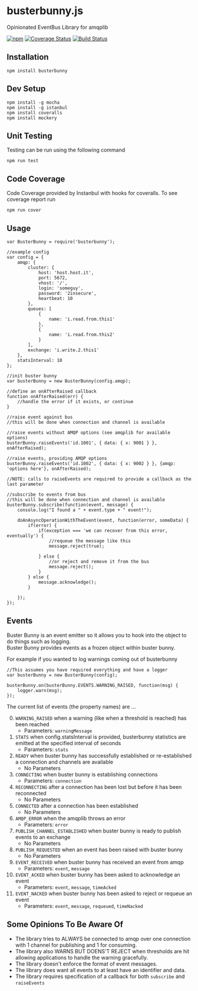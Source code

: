 # busterbunny.js

Opinionated EventBus Library for amqplib

[![npm](https://img.shields.io/npm/v/busterbunny.svg)](https://www.npmjs.com/package/busterbunny) [![Coverage Status](https://coveralls.io/repos/GannettDigital/busterbunny.js/badge.svg)](https://coveralls.io/r/GannettDigital/busterbunny.js) [![Build Status](https://travis-ci.org/GannettDigital/busterbunny.js.svg?branch=master)](https://travis-ci.org/GannettDigital/busterbunny.js)



Installation
------------
```npm install busterbunny```

Dev Setup
---------
```
npm install -g mocha
npm install -g istanbul
npm install coveralls
npm install mockery
```

Unit Testing
------------
Testing can be run using the following command

```
npm run test
```

Code Coverage
-------------

Code Coverage provided by Instanbul with hooks for coveralls.  To see coverage report run

```
npm run cover
```

Usage
--------------

```node
var BusterBunny = require('busterbunny');

//example config
var config = {
    amqp: {
        cluster: {
            host: 'host.host.it',
            port: 5672,
            vhost: '/',
            login: 'someguy',
            password: '2insecure',
            heartbeat: 10
        },
        queues: [
            {
                name: 'i.read.from.this1'
            },
            {
                name: 'i.read.from.this2'
            }
        ],
        exchange: 'i.write.2.this1'
    },
    statsInterval: 10
};

//init buster bunny
var busterBunny = new BusterBunny(config.amqp);

//define an onAfterRaised callback
function onAfterRaised(err) {
    //handle the error if it exists, or continue
}

//raise event against bus
//this will be done when connection and channel is available

//raise events without AMQP options (see amqplib for available options)
busterBunny.raiseEvents('id.1001', { data: { x: 9001 } }, onAfterRaised);

//raise events, providing AMQP options 
busterBunny.raiseEvents('id.1002', { data: { x: 9002 } }, {amqp: 'options here'}, onAfterRaised);

//NOTE: calls to raiseEvents are required to provide a callback as the last parameter

//subscribe to events from bus
//this will be done when connection and channel is available
busterBunny.subscribe(function(event, message) {
    console.log("I found a " + event.type + " event!");

    doAnAsyncOperationWithTheEvent(event, function(error, someData) {
        if(error) {
            if(exception === 'we can recover from this error, eventually') {
                //requeue the message like this
                message.reject(true);

            } else {
                //or reject and remove it from the bus
                message.reject();
            }
        } else {
            message.acknowledge();
        }

    });
});

```

Events
-------
Buster Bunny is an event emitter so it allows you to hook into the object to do things such as logging.  
Buster Bunny provides events as a frozen object within buster bunny.  

For example if you wanted to log warnings coming out of busterbunny   

```node
//This assumes you have required everything and have a logger
var busterBunny = new BusterBunny(config);

busterBunny.on(busterBunny.EVENTS.WARNING_RAISED, function(msg) {
    logger.warn(msg);
});
```

The current list of events (the property names) are ...

0. ```WARNING_RAISED``` when a warning (like when a threshold is reached) has been reached
	* Parameters: `warningMessage`
0. ```STATS``` when config.statsInterval is provided, busterbunny statistics are emitted at the specified interval of seconds
	* Parameters: `stats`
0. ```READY``` when buster bunny has successfully established or re-established a connection and channels are available
	* No Parameters
0. ```CONNECTING``` when buster bunny is establishing connections
	* Parameters: `connection` 
0. ```RECONNECTING``` after a connection has been lost but before it has been reconnected
	* No Parameters 
0. ```CONNECTED``` after a connection has been established
	* No Parameters
0. ```AMQP_ERROR``` when the amqplib throws an error
	* Parameters: `error` 
0. ```PUBLISH_CHANNEL_ESTABLISHED``` when buster bunny is ready to publish events to an exchange
	* No Parameters
0. ```PUBLISH_REQUESTED``` when an event has been raised with buster bunny
	* No Parameters
0. ```EVENT_RECEIVED``` when buster bunny has received an event from amqp
	* Parameters: `event`, `message` 
0. ```EVENT_ACKED``` when buster bunny has been asked to acknowledge an event
	* Parameters: `event`, `message`, `timeAcked` 
0. ```EVENT_NACKED``` when buster bunny has been asked to reject or requeue an event
	* Parameters: `event`, `message`, `requeued`, `timeNacked` 

Some Opinions To Be Aware Of
----------------------------
* The library tries to ALWAYS be connected to amqp over one connection with 1 channel for publishing and 1 for consuming.
* The library also WARNS BUT DOENS'T REJECT when thresholds are hit allowing applications to handle the warning gracefully.
* The library doesn't enforce the format of event messages.
* The library does want all events to at least have an identifier and data.
* The library requires specification of a callback for both `subscribe` and `raiseEvents`

